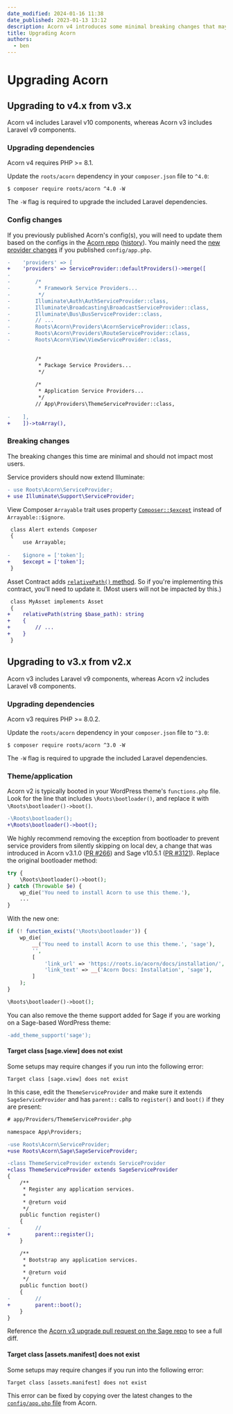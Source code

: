 ```yaml
---
date_modified: 2024-01-16 11:38
date_published: 2023-01-13 13:12
description: Acorn v4 introduces some minimal breaking changes that may require updates when coming from Acorn v3.
title: Upgrading Acorn
authors:
  - ben
---
```


# Upgrading Acorn

## Upgrading to v4.x from v3.x

Acorn v4 includes Laravel v10 components, whereas Acorn v3 includes Laravel v9 components.

### Upgrading dependencies

Acorn v4 requires PHP >= 8.1.

Update the `roots/acorn` dependency in your `composer.json` file to `^4.0`:

```shell
$ composer require roots/acorn ^4.0 -W
```

The `-W` flag is required to upgrade the included Laravel dependencies.

### Config changes

If you previously published Acorn's config(s), you will need to update them based on the configs in the [Acorn repo](https://github.com/roots/acorn/tree/main/config) ([history](https://github.com/roots/acorn/commits/main/config?since=2023-11-01&until=2024-01-31)). You mainly need the [new provider changes](https://github.com/roots/acorn/blob/v4.0.0/config/app.php#L160-L169) if you published `config/app.php`.

```diff
-    'providers' => [
+    'providers' => ServiceProvider::defaultProviders()->merge([
-
-        /*
-         * Framework Service Providers...
-         */
-        Illuminate\Auth\AuthServiceProvider::class,
-        Illuminate\Broadcasting\BroadcastServiceProvider::class,
-        Illuminate\Bus\BusServiceProvider::class,
-        // ...
-        Roots\Acorn\Providers\AcornServiceProvider::class,
-        Roots\Acorn\Providers\RouteServiceProvider::class,
-        Roots\Acorn\View\ViewServiceProvider::class,

 
         /*
          * Package Service Providers...
          */
 
         /*
          * Application Service Providers...
          */
         // App\Providers\ThemeServiceProvider::class,
 
-    ],
+    ])->toArray(),
```

### Breaking changes

The breaking changes this time are minimal and should not impact most users.

Service providers should now extend Illuminate:

 ```diff
- use Roots\Acorn\ServiceProvider;
+ use Illuminate\Support\ServiceProvider;
```

View Composer `Arrayable` trait uses property [`Composer::$except`](https://github.com/roots/acorn/blob/70d179955cddc61f0c6101717af2fdf88cf38831/src/Roots/Acorn/View/Composer.php#L35-L54) instead of `Arrayable::$ignore`.

```diff
 class Alert extends Composer
 {
     use Arrayable;
 
-    $ignore = ['token'];
+    $except = ['token'];
 }
```

Asset Contract adds [`relativePath()` method](https://github.com/roots/acorn/blob/70d179955cddc61f0c6101717af2fdf88cf38831/src/Roots/Acorn/Assets/Contracts/Asset.php#L38). So if you're implementing this contract, you'll need to update it. (Most users will not be impacted by this.)

```diff
 class MyAsset implements Asset
 {
+    relativePath(string $base_path): string
+    {
+        // ...
+    }
 }
```


## Upgrading to v3.x from v2.x

Acorn v3 includes Laravel v9 components, whereas Acorn v2 includes Laravel v8 components.

### Upgrading dependencies

Acorn v3 requires PHP >= 8.0.2.

Update the `roots/acorn` dependency in your `composer.json` file to `^3.0`:

```shell
$ composer require roots/acorn ^3.0 -W
```

The `-W` flag is required to upgrade the included Laravel dependencies.

### Theme/application

Acorn v2 is typically booted in your WordPress theme's `functions.php` file. Look for the line that includes `\Roots\bootloader()`, and replace it with `\Roots\bootloader()->boot()`.

```diff
-\Roots\bootloader();
+\Roots\bootloader()->boot();
```

We highly recommend removing the exception from bootloader to prevent service providers from silently skipping on local dev, a change that was introduced in Acorn v3.1.0 ([PR #266](https://github.com/roots/acorn/pull/266)) and Sage v10.5.1 ([PR #3121](https://github.com/roots/sage/pull/3121/files)). Replace the original bootloader method:

```php
try {
    \Roots\bootloader()->boot();
} catch (Throwable $e) {
    wp_die('You need to install Acorn to use this theme.'),
    ...
}
```

With the new one:

```php
if (! function_exists('\Roots\bootloader')) {
    wp_die(
        __('You need to install Acorn to use this theme.', 'sage'),
        '',
        [
            'link_url' => 'https://roots.io/acorn/docs/installation/',
            'link_text' => __('Acorn Docs: Installation', 'sage'),
        ]
    );
}

\Roots\bootloader()->boot();
```

You can also remove the theme support added for Sage if you are working on a Sage-based WordPress theme:

```diff
-add_theme_support('sage');
```

#### Target class [sage.view] does not exist

Some setups may require changes if you run into the following error:

```plaintext
Target class [sage.view] does not exist
```

In this case, edit the `ThemeServiceProvider` and make sure it extends `SageServiceProvider` and has `parent::` calls to `register()` and `boot()` if they are present:

```diff
# app/Providers/ThemeServiceProvider.php

namespace App\Providers;

-use Roots\Acorn\ServiceProvider;
+use Roots\Acorn\Sage\SageServiceProvider;

-class ThemeServiceProvider extends ServiceProvider
+class ThemeServiceProvider extends SageServiceProvider
{
    /**
     * Register any application services.
     *
     * @return void
     */
    public function register()
    {
-        //
+        parent::register();
    }

    /**
     * Bootstrap any application services.
     *
     * @return void
     */
    public function boot()
    {
-        //
+        parent::boot();
    }
}
```

Reference the [Acorn v3 upgrade pull request on the Sage repo](https://github.com/roots/sage/pull/3097) to see a full diff.

#### Target class [assets.manifest] does not exist

Some setups may require changes if you run into the following error:

```plaintext
Target class [assets.manifest] does not exist
```

This error can be fixed by copying over the latest changes to the [`config/app.php` file](https://github.com/roots/acorn/blob/67cce76e6ca13e28acaced3333d77e2f779b07a3/config/app.php) from Acorn.
